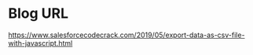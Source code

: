 # Blog URL
https://www.salesforcecodecrack.com/2019/05/export-data-as-csv-file-with-javascript.html
